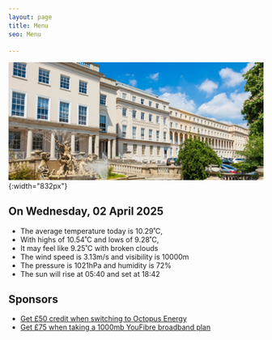 ```yaml
---
layout: page
title: Menu
seo: Menu

---
```


![Logo](/images/logo.jpg){:width="832px"}

<!-- weather_marker starts -->
## On Wednesday, 02 April 2025

- The average temperature today is 10.29˚C,
- With highs of 10.54˚C and lows of 9.28˚C,
- It may feel like 9.25˚C with broken clouds
- The wind speed is 3.13m/s and visibility is 10000m
- The pressure is 1021hPa and humidity is 72%
- The sun will rise at 05:40 and set at 18:42

<!-- weather_marker ends -->

## Sponsors

- [Get £50 credit when switching to Octopus Energy](https://bit.ly/3oD1nnS)
- [Get £75 when taking a 1000mb YouFibre broadband plan](https://aklam.io/91zWhU?)



